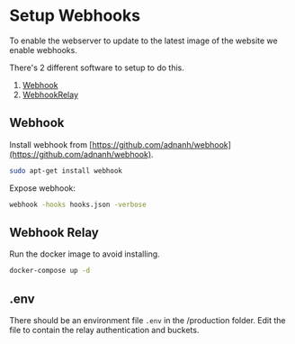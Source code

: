 # Setup Webhooks
To enable the webserver to update to the latest image of the website we enable webhooks.

There's 2 different software to setup to do this.
1. [Webhook](https://github.com/adnanh/webhook)
2. [WebhookRelay](https://webhookrelay.com/)

## Webhook
Install webhook from [https://github.com/adnanh/webhook](https://github.com/adnanh/webhook).

```bash
sudo apt-get install webhook
```

Expose webhook:

```bash
webhook -hooks hooks.json -verbose
```

## Webhook Relay
Run the docker image to avoid installing.

```bash
docker-compose up -d
```

## .env
There should be an environment file `.env` in the /production folder. Edit the file to contain the relay authentication and buckets.